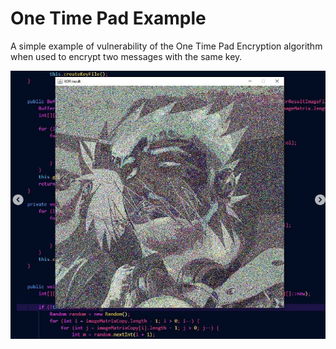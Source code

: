 # One Time Pad Example

A simple example of vulnerability of the One Time Pad Encryption algorithm when used to encrypt two messages with the same key.

![Alt text](https://github.com/jonathansim94/One-Time-Pad-Example/blob/main/output-example.png?raw=true "Title")
